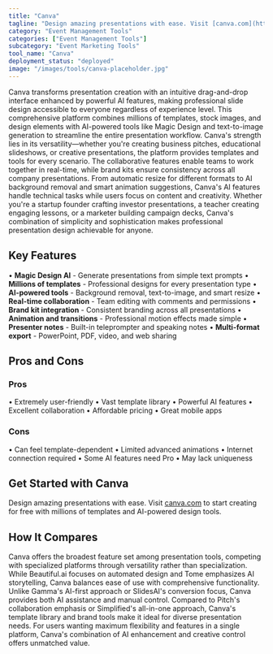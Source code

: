 ```yaml
---
title: "Canva"
tagline: "Design amazing presentations with ease. Visit [canva.com](https://www.canva.com) to start creating for free with millions of templates and AI-powered ..."
category: "Event Management Tools"
categories: ["Event Management Tools"]
subcategory: "Event Marketing Tools"
tool_name: "Canva"
deployment_status: "deployed"
image: "/images/tools/canva-placeholder.jpg"
---
```

Canva transforms presentation creation with an intuitive drag-and-drop interface enhanced by powerful AI features, making professional slide design accessible to everyone regardless of experience level. This comprehensive platform combines millions of templates, stock images, and design elements with AI-powered tools like Magic Design and text-to-image generation to streamline the entire presentation workflow. Canva's strength lies in its versatility—whether you're creating business pitches, educational slideshows, or creative presentations, the platform provides templates and tools for every scenario. The collaborative features enable teams to work together in real-time, while brand kits ensure consistency across all company presentations. From automatic resize for different formats to AI background removal and smart animation suggestions, Canva's AI features handle technical tasks while users focus on content and creativity. Whether you're a startup founder crafting investor presentations, a teacher creating engaging lessons, or a marketer building campaign decks, Canva's combination of simplicity and sophistication makes professional presentation design achievable for anyone.

## Key Features

• **Magic Design AI** - Generate presentations from simple text prompts
• **Millions of templates** - Professional designs for every presentation type
• **AI-powered tools** - Background removal, text-to-image, and smart resize
• **Real-time collaboration** - Team editing with comments and permissions
• **Brand kit integration** - Consistent branding across all presentations
• **Animation and transitions** - Professional motion effects made simple
• **Presenter notes** - Built-in teleprompter and speaking notes
• **Multi-format export** - PowerPoint, PDF, video, and web sharing

## Pros and Cons

### Pros
• Extremely user-friendly
• Vast template library
• Powerful AI features
• Excellent collaboration
• Affordable pricing
• Great mobile apps

### Cons
• Can feel template-dependent
• Limited advanced animations
• Internet connection required
• Some AI features need Pro
• May lack uniqueness

## Get Started with Canva

Design amazing presentations with ease. Visit [canva.com](https://www.canva.com) to start creating for free with millions of templates and AI-powered design tools.

## How It Compares

Canva offers the broadest feature set among presentation tools, competing with specialized platforms through versatility rather than specialization. While Beautiful.ai focuses on automated design and Tome emphasizes AI storytelling, Canva balances ease of use with comprehensive functionality. Unlike Gamma's AI-first approach or SlidesAI's conversion focus, Canva provides both AI assistance and manual control. Compared to Pitch's collaboration emphasis or Simplified's all-in-one approach, Canva's template library and brand tools make it ideal for diverse presentation needs. For users wanting maximum flexibility and features in a single platform, Canva's combination of AI enhancement and creative control offers unmatched value.